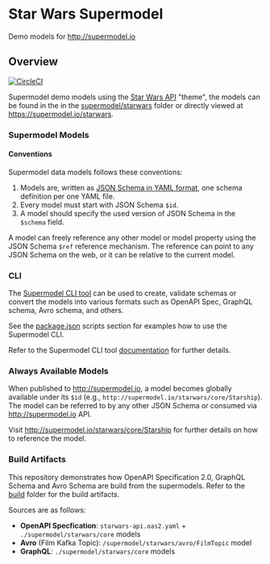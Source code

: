 # Star Wars Supermodel
Demo models for http://supermodel.io

## Overview

[![CircleCI](https://circleci.com/gh/supermodel/starwars.svg?style=svg)](https://circleci.com/gh/supermodel/starwars)

Supermodel demo models using the [Star Wars API](https://swapi.co/) "theme", the models can be found in the in the [supermodel/starwars](https://github.com/supermodel/starwars/tree/master/supermodel/starwars) folder or directly viewed at https://supermodel.io/starwars.

### Supermodel Models 

#### Conventions
Supermodel data models follows these conventions: 

1. Models are, written as [JSON Schema in YAML format](http://json-schema.org/), one schema definition per one YAML file. 
1. Every model must start with JSON Schema `$id`.
1. A model should specify the used version of JSON Schema in the `$schema` field.

A model can freely reference any other model or model property using the JSON Schema `$ref` reference mechanism. The reference can point to any JSON Schema on the web, or it can be relative to the current model.

### CLI 

The [Supermodel CLI tool](https://github.com/supermodel/supermodel) can be used to create, validate schemas or convert the models into various formats such as OpenAPI Spec, GraphQL schema, Avro schema, and others. 

See the [package.json](https://github.com/supermodel/starwars/blob/master/package.json) scripts section for examples how to use the Supermodel CLI.

Refer to the Supermodel CLI tool [documentation](https://github.com/supermodel/supermodel) for further details.

### Always Available Models

When published to http://supermodel.io, a model becomes globally available under its `$id` (e.g., `http://supermodel.io/starwars/core/Starship`). The model can be referred to by any other JSON Schema or consumed via http://supermodel.io API. 

Visit http://supermodel.io/starwars/core/Starship for further details on how to reference the model. 

### Build Artifacts 

This repository demonstrates how OpenAPI Specification 2.0, GraphQL Schema and Avro Schema are build from the supermodels. Refer to the [build](https://github.com/supermodel/starwars/tree/master/build) folder for the build artifacts.

Sources are as follows:

- **OpenAPI Specfication**: `starwars-api.oas2.yaml` + `./supermodel/starwars/core` models
- **Avro** (Film Kafka Topic): `/supermodel/starwars/avro/FilmTopic` model
- **GraphQL**: `./supermodel/starwars/core` models


